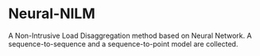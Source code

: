 # Neural-NILM
A Non-Intrusive Load Disaggregation method based on Neural Network. A sequence-to-sequence and a sequence-to-point model are collected. 
